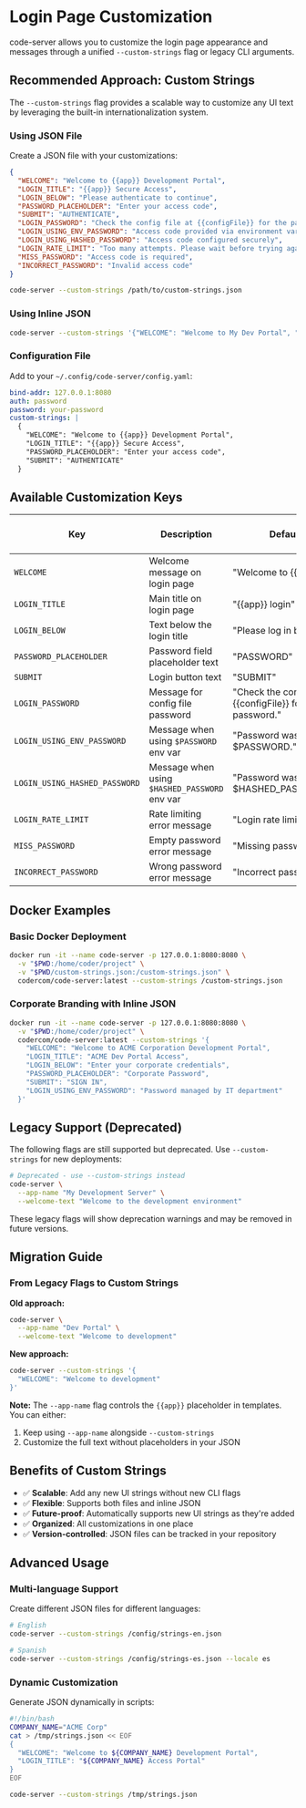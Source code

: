 # Login Page Customization

code-server allows you to customize the login page appearance and messages through a unified `--custom-strings` flag or legacy CLI arguments.

## Recommended Approach: Custom Strings

The `--custom-strings` flag provides a scalable way to customize any UI text by leveraging the built-in internationalization system.

### Using JSON File

Create a JSON file with your customizations:

```json
{
  "WELCOME": "Welcome to {{app}} Development Portal",
  "LOGIN_TITLE": "{{app}} Secure Access",
  "LOGIN_BELOW": "Please authenticate to continue",
  "PASSWORD_PLACEHOLDER": "Enter your access code",
  "SUBMIT": "AUTHENTICATE",
  "LOGIN_PASSWORD": "Check the config file at {{configFile}} for the password.",
  "LOGIN_USING_ENV_PASSWORD": "Access code provided via environment variable",
  "LOGIN_USING_HASHED_PASSWORD": "Access code configured securely",
  "LOGIN_RATE_LIMIT": "Too many attempts. Please wait before trying again.",
  "MISS_PASSWORD": "Access code is required",
  "INCORRECT_PASSWORD": "Invalid access code"
}
```

```bash
code-server --custom-strings /path/to/custom-strings.json
```

### Using Inline JSON

```bash
code-server --custom-strings '{"WELCOME": "Welcome to My Dev Portal", "LOGIN_TITLE": "Development Access", "SUBMIT": "SIGN IN"}'
```

### Configuration File

Add to your `~/.config/code-server/config.yaml`:

```yaml
bind-addr: 127.0.0.1:8080
auth: password
password: your-password
custom-strings: |
  {
    "WELCOME": "Welcome to {{app}} Development Portal",
    "LOGIN_TITLE": "{{app}} Secure Access",
    "PASSWORD_PLACEHOLDER": "Enter your access code",
    "SUBMIT": "AUTHENTICATE"
  }
```

## Available Customization Keys

| Key | Description | Default | Supports {{app}} placeholder |
|-----|-------------|---------|------------------------------|
| `WELCOME` | Welcome message on login page | "Welcome to {{app}}" | ✅ |
| `LOGIN_TITLE` | Main title on login page | "{{app}} login" | ✅ |
| `LOGIN_BELOW` | Text below the login title | "Please log in below." | ❌ |
| `PASSWORD_PLACEHOLDER` | Password field placeholder text | "PASSWORD" | ❌ |
| `SUBMIT` | Login button text | "SUBMIT" | ❌ |
| `LOGIN_PASSWORD` | Message for config file password | "Check the config file at {{configFile}} for the password." | ❌ |
| `LOGIN_USING_ENV_PASSWORD` | Message when using `$PASSWORD` env var | "Password was set from $PASSWORD." | ❌ |
| `LOGIN_USING_HASHED_PASSWORD` | Message when using `$HASHED_PASSWORD` env var | "Password was set from $HASHED_PASSWORD." | ❌ |
| `LOGIN_RATE_LIMIT` | Rate limiting error message | "Login rate limited!" | ❌ |
| `MISS_PASSWORD` | Empty password error message | "Missing password" | ❌ |
| `INCORRECT_PASSWORD` | Wrong password error message | "Incorrect password" | ❌ |

## Docker Examples

### Basic Docker Deployment

```bash
docker run -it --name code-server -p 127.0.0.1:8080:8080 \
  -v "$PWD:/home/coder/project" \
  -v "$PWD/custom-strings.json:/custom-strings.json" \
  codercom/code-server:latest --custom-strings /custom-strings.json
```

### Corporate Branding with Inline JSON

```bash
docker run -it --name code-server -p 127.0.0.1:8080:8080 \
  -v "$PWD:/home/coder/project" \
  codercom/code-server:latest --custom-strings '{
    "WELCOME": "Welcome to ACME Corporation Development Portal",
    "LOGIN_TITLE": "ACME Dev Portal Access",
    "LOGIN_BELOW": "Enter your corporate credentials",
    "PASSWORD_PLACEHOLDER": "Corporate Password",
    "SUBMIT": "SIGN IN",
    "LOGIN_USING_ENV_PASSWORD": "Password managed by IT department"
  }'
```

## Legacy Support (Deprecated)

The following flags are still supported but deprecated. Use `--custom-strings` for new deployments:

```bash
# Deprecated - use --custom-strings instead
code-server \
  --app-name "My Development Server" \
  --welcome-text "Welcome to the development environment"
```

These legacy flags will show deprecation warnings and may be removed in future versions.

## Migration Guide

### From Legacy Flags to Custom Strings

**Old approach:**
```bash
code-server \
  --app-name "Dev Portal" \
  --welcome-text "Welcome to development"
```

**New approach:**
```bash
code-server --custom-strings '{
  "WELCOME": "Welcome to development"
}'
```

**Note:** The `--app-name` flag controls the `{{app}}` placeholder in templates. You can either:
1. Keep using `--app-name` alongside `--custom-strings`
2. Customize the full text without placeholders in your JSON

## Benefits of Custom Strings

- ✅ **Scalable**: Add any new UI strings without new CLI flags
- ✅ **Flexible**: Supports both files and inline JSON
- ✅ **Future-proof**: Automatically supports new UI strings as they're added
- ✅ **Organized**: All customizations in one place
- ✅ **Version-controlled**: JSON files can be tracked in your repository

## Advanced Usage

### Multi-language Support

Create different JSON files for different languages:

```bash
# English
code-server --custom-strings /config/strings-en.json

# Spanish  
code-server --custom-strings /config/strings-es.json --locale es
```

### Dynamic Customization

Generate JSON dynamically in scripts:

```bash
#!/bin/bash
COMPANY_NAME="ACME Corp"
cat > /tmp/strings.json << EOF
{
  "WELCOME": "Welcome to ${COMPANY_NAME} Development Portal",
  "LOGIN_TITLE": "${COMPANY_NAME} Access Portal"
}
EOF

code-server --custom-strings /tmp/strings.json
```